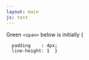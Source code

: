 ```yaml
---
layout: main
js: test
---
```


Green `<span>` below is initially { 

```
  padding    : 4px;
  line-height: 1  }  
```

